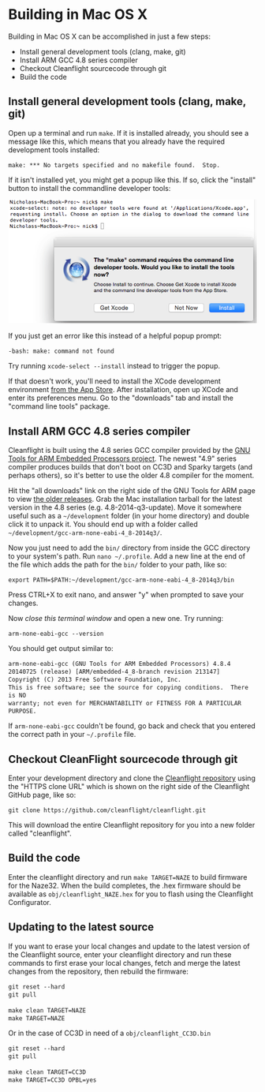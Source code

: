 # Building in Mac OS X

Building in Mac OS X can be accomplished in just a few steps:

* Install general development tools (clang, make, git)
* Install ARM GCC 4.8 series compiler
* Checkout Cleanflight sourcecode through git
* Build the code

## Install general development tools (clang, make, git)

Open up a terminal and run `make`. If it is installed already, you should see a message like this, which means that you
already have the required development tools installed:

```
make: *** No targets specified and no makefile found.  Stop.
```

If it isn't installed yet, you might get a popup like this. If so, click the "install" button to install the commandline
developer tools:

![Prompt to install developer tools](assets/mac-prompt-tools-install.png)

If you just get an error like this instead of a helpful popup prompt:

```
-bash: make: command not found
```

Try running `xcode-select --install` instead to trigger the popup.

If that doesn't work, you'll need to install the XCode development environment [from the App Store][]. After
installation, open up XCode and enter its preferences menu. Go to the "downloads" tab and install the 
"command line tools" package.

[from the App Store]: https://itunes.apple.com/us/app/xcode/id497799835

## Install ARM GCC 4.8 series compiler

Cleanflight is built using the 4.8 series GCC compiler provided by the [GNU Tools for ARM Embedded Processors project][].
The newest "4.9" series compiler produces builds that don't boot on CC3D and Sparky targets (and perhaps others), so it's
better to use the older 4.8 compiler for the moment.

Hit the "all downloads" link on the right side of the GNU Tools for ARM page to view [the older releases][]. Grab the
Mac installation tarball for the latest version in the 4.8 series (e.g. 4.8-2014-q3-update). Move it somewhere useful 
such as a `~/development` folder (in your home directory) and double click it to unpack it. You should end up with a 
folder called `~/development/gcc-arm-none-eabi-4_8-2014q3/`.

Now you just need to add the `bin/` directory from inside the GCC directory to your system's path. Run `nano ~/.profile`. Add a
new line at the end of the file which adds the path for the `bin/` folder to your path, like so:

```
export PATH=$PATH:~/development/gcc-arm-none-eabi-4_8-2014q3/bin
```

Press CTRL+X to exit nano, and answer "y" when prompted to save your changes.

Now *close this terminal window* and open a new one. Try running:

```
arm-none-eabi-gcc --version
```

You should get output similar to:

```
arm-none-eabi-gcc (GNU Tools for ARM Embedded Processors) 4.8.4 20140725 (release) [ARM/embedded-4_8-branch revision 213147]
Copyright (C) 2013 Free Software Foundation, Inc.
This is free software; see the source for copying conditions.  There is NO
warranty; not even for MERCHANTABILITY or FITNESS FOR A PARTICULAR PURPOSE.
```

If `arm-none-eabi-gcc` couldn't be found, go back and check that you entered the correct path in your `~/.profile` file.

[GNU Tools for ARM Embedded Processors project]: https://launchpad.net/gcc-arm-embedded
[the older releases]: https://launchpad.net/gcc-arm-embedded/+download

## Checkout CleanFlight sourcecode through git

Enter your development directory and clone the [Cleanflight repository][] using the "HTTPS clone URL" which is shown on
the right side of the Cleanflight GitHub page, like so:

```
git clone https://github.com/cleanflight/cleanflight.git
```

This will download the entire Cleanflight repository for you into a new folder called "cleanflight".

[CleanFlight repository]: https://github.com/cleanflight/cleanflight

## Build the code

Enter the cleanflight directory and run `make TARGET=NAZE` to build firmware for the Naze32. When the build completes,
the .hex firmware should be available as `obj/cleanflight_NAZE.hex` for you to flash using the Cleanflight
Configurator.

## Updating to the latest source

If you want to erase your local changes and update to the latest version of the Cleanflight source, enter your
cleanflight directory and run these commands to first erase your local changes, fetch and merge the latest
changes from the repository, then rebuild the firmware:

```
git reset --hard
git pull

make clean TARGET=NAZE
make TARGET=NAZE
```

Or in the case of CC3D in need of a `obj/cleanflight_CC3D.bin`
```
git reset --hard
git pull

make clean TARGET=CC3D
make TARGET=CC3D OPBL=yes
```